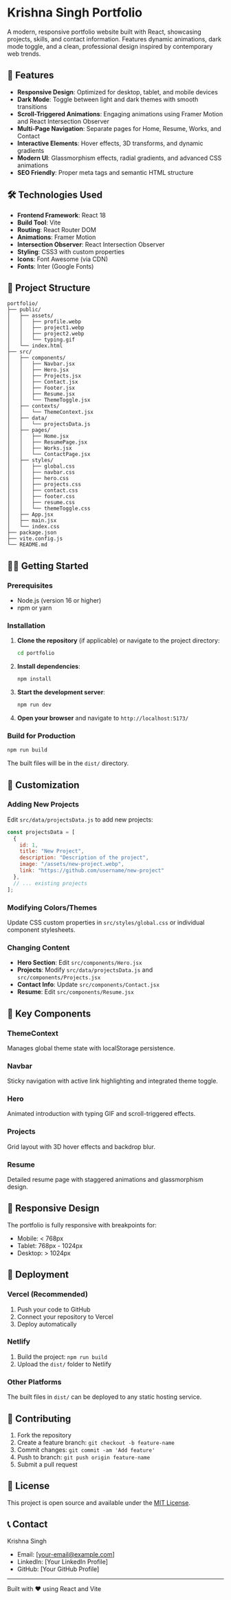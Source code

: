 # Krishna Singh Portfolio

A modern, responsive portfolio website built with React, showcasing projects, skills, and contact information. Features dynamic animations, dark mode toggle, and a clean, professional design inspired by contemporary web trends.

## 🚀 Features

- **Responsive Design**: Optimized for desktop, tablet, and mobile devices
- **Dark Mode**: Toggle between light and dark themes with smooth transitions
- **Scroll-Triggered Animations**: Engaging animations using Framer Motion and React Intersection Observer
- **Multi-Page Navigation**: Separate pages for Home, Resume, Works, and Contact
- **Interactive Elements**: Hover effects, 3D transforms, and dynamic gradients
- **Modern UI**: Glassmorphism effects, radial gradients, and advanced CSS animations
- **SEO Friendly**: Proper meta tags and semantic HTML structure

## 🛠️ Technologies Used

- **Frontend Framework**: React 18
- **Build Tool**: Vite
- **Routing**: React Router DOM
- **Animations**: Framer Motion
- **Intersection Observer**: React Intersection Observer
- **Styling**: CSS3 with custom properties
- **Icons**: Font Awesome (via CDN)
- **Fonts**: Inter (Google Fonts)

## 📁 Project Structure

```
portfolio/
├── public/
│   ├── assets/
│   │   ├── profile.webp
│   │   ├── project1.webp
│   │   ├── project2.webp
│   │   └── typing.gif
│   └── index.html
├── src/
│   ├── components/
│   │   ├── Navbar.jsx
│   │   ├── Hero.jsx
│   │   ├── Projects.jsx
│   │   ├── Contact.jsx
│   │   ├── Footer.jsx
│   │   ├── Resume.jsx
│   │   └── ThemeToggle.jsx
│   ├── contexts/
│   │   └── ThemeContext.jsx
│   ├── data/
│   │   └── projectsData.js
│   ├── pages/
│   │   ├── Home.jsx
│   │   ├── ResumePage.jsx
│   │   ├── Works.jsx
│   │   └── ContactPage.jsx
│   ├── styles/
│   │   ├── global.css
│   │   ├── navbar.css
│   │   ├── hero.css
│   │   ├── projects.css
│   │   ├── contact.css
│   │   ├── footer.css
│   │   ├── resume.css
│   │   └── themeToggle.css
│   ├── App.jsx
│   ├── main.jsx
│   └── index.css
├── package.json
├── vite.config.js
└── README.md
```

## 🏃‍♂️ Getting Started

### Prerequisites

- Node.js (version 16 or higher)
- npm or yarn

### Installation

1. **Clone the repository** (if applicable) or navigate to the project directory:
   ```bash
   cd portfolio
   ```

2. **Install dependencies**:
   ```bash
   npm install
   ```

3. **Start the development server**:
   ```bash
   npm run dev
   ```

4. **Open your browser** and navigate to `http://localhost:5173/`

### Build for Production

```bash
npm run build
```

The built files will be in the `dist/` directory.

## 🎨 Customization

### Adding New Projects

Edit `src/data/projectsData.js` to add new projects:

```javascript
const projectsData = [
  {
    id: 1,
    title: "New Project",
    description: "Description of the project",
    image: "/assets/new-project.webp",
    link: "https://github.com/username/new-project"
  },
  // ... existing projects
];
```

### Modifying Colors/Themes

Update CSS custom properties in `src/styles/global.css` or individual component stylesheets.

### Changing Content

- **Hero Section**: Edit `src/components/Hero.jsx`
- **Projects**: Modify `src/data/projectsData.js` and `src/components/Projects.jsx`
- **Contact Info**: Update `src/components/Contact.jsx`
- **Resume**: Edit `src/components/Resume.jsx`

## 🌟 Key Components

### ThemeContext
Manages global theme state with localStorage persistence.

### Navbar
Sticky navigation with active link highlighting and integrated theme toggle.

### Hero
Animated introduction with typing GIF and scroll-triggered effects.

### Projects
Grid layout with 3D hover effects and backdrop blur.

### Resume
Detailed resume page with staggered animations and glassmorphism design.

## 📱 Responsive Design

The portfolio is fully responsive with breakpoints for:
- Mobile: < 768px
- Tablet: 768px - 1024px
- Desktop: > 1024px

## 🚀 Deployment

### Vercel (Recommended)

1. Push your code to GitHub
2. Connect your repository to Vercel
3. Deploy automatically

### Netlify

1. Build the project: `npm run build`
2. Upload the `dist/` folder to Netlify

### Other Platforms

The built files in `dist/` can be deployed to any static hosting service.

## 🤝 Contributing

1. Fork the repository
2. Create a feature branch: `git checkout -b feature-name`
3. Commit changes: `git commit -am 'Add feature'`
4. Push to branch: `git push origin feature-name`
5. Submit a pull request

## 📄 License

This project is open source and available under the [MIT License](LICENSE).

## 📞 Contact

Krishna Singh
- Email: [your-email@example.com]
- LinkedIn: [Your LinkedIn Profile]
- GitHub: [Your GitHub Profile]

---

Built with ❤️ using React and Vite
